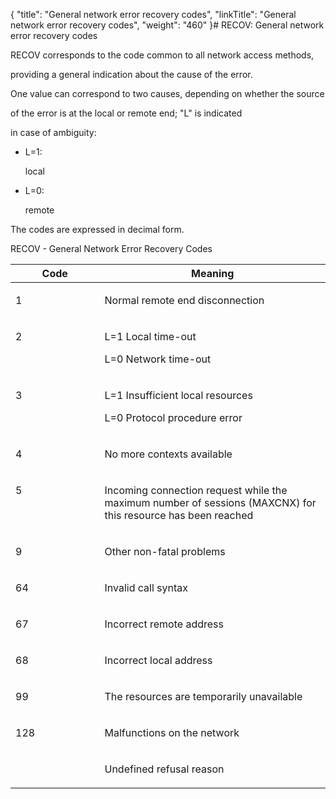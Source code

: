{
    "title": "General network error recovery codes",
    "linkTitle": "General network error recovery codes",
    "weight": "460"
}# <span id="title"></span>RECOV: General network error recovery codes

<span id="RECOV___General_Network_Error_Recovery_Codes"></span>RECOV corresponds to the code common to all network access methods,
providing a general indication about the cause of the error.

One value can correspond to two causes, depending on whether the source
of the error is at the local or remote end; "L" is indicated
in case of ambiguity:

-   L=1:
    local
-   L=0:
    remote

The codes are expressed in decimal form.

RECOV - General Network Error Recovery Codes

<table cellspacing="0">
   <col/>
   <col/>
   <thead>
      <tr>
         <th>
                            Code
                        </th>
         <th>
                            Meaning
                        </th>
      </tr>
   </thead>
   <tbody>
      <tr valign="top">
         <td width="28.271%">
            <p>1</p>
         </td>
         <td width="71.729%">
            <p>Normal remote end disconnection</p>
         </td>
      </tr>
      <tr valign="top">
         <td width="28.271%">
            <p>2</p>
         </td>
         <td width="71.729%">
            <p>L=1 Local time-out</p>
            <p>L=0 Network time-out</p>
         </td>
      </tr>
      <tr valign="top">
         <td width="28.271%">
            <p>3</p>
         </td>
         <td width="71.729%">
            <p>L=1 Insufficient local resources</p>
            <p>L=0 Protocol procedure error</p>
         </td>
      </tr>
      <tr valign="top">
         <td width="28.271%">
            <p>4</p>
         </td>
         <td width="71.729%">
            <p>No more contexts available</p>
         </td>
      </tr>
      <tr valign="top">
         <td width="28.271%">
            <p>5</p>
         </td>
         <td width="71.729%">
            <p>Incoming connection request while the maximum number of 
 sessions (MAXCNX) for this resource has been reached</p>
         </td>
      </tr>
      <tr valign="top">
         <td width="28.271%">
            <p>9</p>
         </td>
         <td width="71.729%">
            <p>Other non-fatal problems</p>
         </td>
      </tr>
      <tr valign="top">
         <td width="28.271%">
            <p>64</p>
         </td>
         <td width="71.729%">
            <p>Invalid call syntax</p>
         </td>
      </tr>
      <tr valign="top">
         <td width="28.271%">
            <p>67</p>
         </td>
         <td width="71.729%">
            <p>Incorrect remote address</p>
         </td>
      </tr>
      <tr valign="top">
         <td width="28.271%">
            <p>68</p>
         </td>
         <td width="71.729%">
            <p>Incorrect local address</p>
         </td>
      </tr>
      <tr valign="top">
         <td width="28.271%">
            <p>99</p>
         </td>
         <td width="71.729%">
            <p>The resources are temporarily unavailable</p>
         </td>
      </tr>
      <tr valign="top">
         <td width="28.271%">
            <p>128</p>
         </td>
         <td width="71.729%">
            <p>Malfunctions on the network</p>
         </td>
      </tr>
      <tr valign="top">
         <td width="28.271%">
            <p> </p>
         </td>
         <td width="71.729%">
            <p>Undefined refusal reason</p>
         </td>
      </tr>
   </tbody>
</table>
